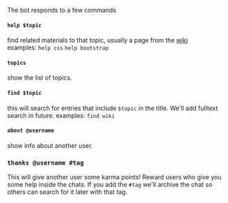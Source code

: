 The bot responds to a few commands

#### **`help $topic`**  
find related materials to that topic, usually a page from the [wiki](https://github.com/bothelpers/kbase/wiki/)  
examples: `help css` `help bootstrap`

#### `topics`
show the list of topics.

#### `find $topic` 
this will search for entries that include `$topic` in the title. We'll add fulltext search in future.
examples: `find wiki`

#### `about @username`
show info about another user.

### `thanks @username #tag`
This will give another user some karma points! Reward users who give you some help inside the chats.
If you add the `#tag` we'll archive the chat so others can search for it later with that tag.
